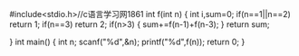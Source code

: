 #include<stdio.h>//c语言学习网1861
int f(int n)
{
    int i,sum=0;
    if(n==1||n==2) return 1;
    if(n==3) return 2;
    if(n>3)
    {
        sum+=f(n-1)+f(n-3);
    }
    return sum;
    
}
int main()
{
    int n;
    scanf("%d",&n);
    printf("%d",f(n)); 
    return 0;
}
